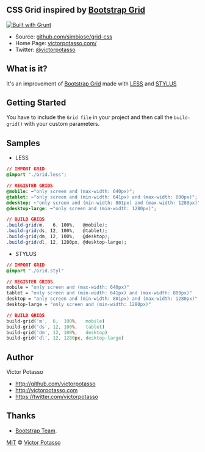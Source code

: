 ## CSS Grid inspired by [Bootstrap Grid](https://github.com/twbs/bootstrap/blob/master/less/grid.less)
[![Built with Grunt](https://cdn.gruntjs.com/builtwith.png)](http://gruntjs.com/)

* Source: [github.com/simbiose/grid-css](https://github.com/simbiose/grid-css)
* Home Page: [victorpotasso.com/](http://www.victorpotasso.com)
* Twitter: [@victorpotasso](https://twitter.com/victorpotasso)

What is it?
-----------
It's an improvement of [Bootstrap Grid](https://github.com/twbs/bootstrap/blob/master/less/grid.less) made with [LESS](http://lesscss.org/) and [STYLUS](http://learnboost.github.io/stylus/)

Getting Started
---------------

You have to include the `Grid file` in your project and then call the `build-grid()` with your custom parameters.

Samples
-------

- LESS

```css
// IMPORT GRID
@import "./Grid.less";

// REGISTER GRIDS
@mobile: ~"only screen and (max-width: 640px)";
@tablet: ~"only screen and (min-width: 641px) and (max-width: 800px)";
@desktop: ~"only screen and (min-width: 801px) and (max-width: 1280px)";
@desktop-large: ~"only screen and (min-width: 1280px)";

// BUILD GRIDS
.build-grid(m,   6, 100%,   @mobile);
.build-grid(ds, 12, 100%,   @tablet);
.build-grid(dm, 12, 100%,   @desktop);
.build-grid(dl, 12, 1280px, @desktop-large);
```
- STYLUS

```css
// IMPORT GRID
@import "./Grid.styl"

// REGISTER GRIDS
mobile = "only screen and (max-width: 640px)"
tablet = "only screen and (min-width: 641px) and (max-width: 800px)"
desktop = "only screen and (min-width: 801px) and (max-width: 1280px)"
desktop-large = "only screen and (min-width: 1280px)"

// BUILD GRIDS
build-grid('m',  6,  100%,   mobile)
build-grid('ds', 12, 100%,   tablet)
build-grid('dm', 12, 100%,   desktop)
build-grid('dl', 12, 1280px, desktop-large)
```
Author
------
Victor Potasso

+ http://github.com/victorpotasso
+ http://victorpotasso.com
+ https://twitter.com/victorpotasso

Thanks
------
+ [Bootstrap Team](https://github.com/twbs/bootstrap).

[MIT](http://opensource.org/licenses/MIT) © [Victor Potasso](http://victorpotasso.com)

